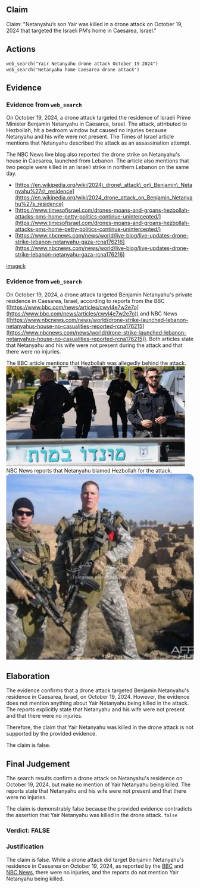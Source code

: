 ## Claim
Claim: "Netanyahu’s son Yair was killed in a drone attack on October 19, 2024 that targeted the Israeli PM’s home in Caesarea, Israel."

## Actions
```
web_search("Yair Netanyahu drone attack October 19 2024")
web_search("Netanyahu home Caesarea drone attack")
```

## Evidence
### Evidence from `web_search`
On October 19, 2024, a drone attack targeted the residence of Israeli Prime Minister Benjamin Netanyahu in Caesarea, Israel. The attack, attributed to Hezbollah, hit a bedroom window but caused no injuries because Netanyahu and his wife were not present. The Times of Israel article mentions that Netanyahu described the attack as an assassination attempt.

The NBC News live blog also reported the drone strike on Netanyahu's house in Caesarea, launched from Lebanon. The article also mentions that two people were killed in an Israeli strike in northern Lebanon on the same day.
*   [https://en.wikipedia.org/wiki/2024\_drone\_attack\_on\_Benjamin\_Netanyahu%27s\_residence](https://en.wikipedia.org/wiki/2024_drone_attack_on_Benjamin_Netanyahu%27s_residence)
*   [https://www.timesofisrael.com/drones-moans-and-groans-hezbollah-attacks-pms-home-petty-politics-continue-unintercepted/](https://www.timesofisrael.com/drones-moans-and-groans-hezbollah-attacks-pms-home-petty-politics-continue-unintercepted/)
*   [https://www.nbcnews.com/news/world/live-blog/live-updates-drone-strike-lebanon-netanyahu-gaza-rcna176216](https://www.nbcnews.com/news/world/live-blog/live-updates-drone-strike-lebanon-netanyahu-gaza-rcna176216)

<image:k>


### Evidence from `web_search`
On October 19, 2024, a drone attack targeted Benjamin Netanyahu's private residence in Caesarea, Israel, according to reports from the BBC ([https://www.bbc.com/news/articles/cwyl4e7w2e7o](https://www.bbc.com/news/articles/cwyl4e7w2e7o)) and NBC News ([https://www.nbcnews.com/news/world/drone-strike-launched-lebanon-netanyahus-house-no-casualities-reported-rcna176215](https://www.nbcnews.com/news/world/drone-strike-launched-lebanon-netanyahus-house-no-casualities-reported-rcna176215)). Both articles state that Netanyahu and his wife were not present during the attack and that there were no injuries.

The BBC article mentions that Hezbollah was allegedly behind the attack. ![image 4501](media/2025-08-23_01-01-1755910919-540510.jpg) NBC News reports that Netanyahu blamed Hezbollah for the attack. ![image 1](media/0.jpg)


## Elaboration
The evidence confirms that a drone attack targeted Benjamin Netanyahu's residence in Caesarea, Israel, on October 19, 2024. However, the evidence does not mention anything about Yair Netanyahu being killed in the attack. The reports explicitly state that Netanyahu and his wife were not present and that there were no injuries.

Therefore, the claim that Yair Netanyahu was killed in the drone attack is not supported by the provided evidence.

The claim is false.


## Final Judgement
The search results confirm a drone attack on Netanyahu's residence on October 19, 2024, but make no mention of Yair Netanyahu being killed. The reports state that Netanyahu and his wife were not present and that there were no injuries.

The claim is demonstrably false because the provided evidence contradicts the assertion that Yair Netanyahu was killed in the drone attack. `false`


### Verdict: FALSE

### Justification
The claim is false. While a drone attack did target Benjamin Netanyahu's residence in Caesarea on October 19, 2024, as reported by the [BBC](https://www.bbc.com/news/articles/cwyl4e7w2e7o) and [NBC News](https://www.nbcnews.com/news/world/drone-strike-launched-lebanon-netanyahus-house-no-casualities-reported-rcna176215), there were no injuries, and the reports do not mention Yair Netanyahu being killed.
